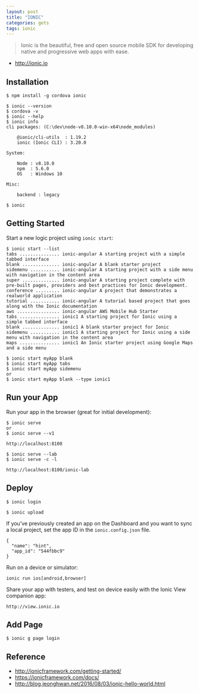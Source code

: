 ```yaml
---
layout: post
title: "IONIC"
categories: gets
tags: ionic 
---
```


> Ionic is the beautiful, free and open source mobile SDK for developing native and progressive web apps with ease.

* http://ionic.io


Installation
------------

```
$ npm install -g cordova ionic
```

```
$ ionic --version
$ cordova -v
$ ionic --help
$ ionic info
cli packages: (C:\dev\node-v8.10.0-win-x64\node_modules)

    @ionic/cli-utils  : 1.19.2
    ionic (Ionic CLI) : 3.20.0

System:

    Node : v8.10.0
    npm  : 5.6.0
    OS   : Windows 10

Misc:

    backend : legacy
```

```
$ ionic
```

Getting Started
---------------

Start a new logic project using `ionic start`:

```
$ ionic start --list 
tabs ............... ionic-angular A starting project with a simple tabbed interface
blank .............. ionic-angular A blank starter project
sidemenu ........... ionic-angular A starting project with a side menu with navigation in the content area
super .............. ionic-angular A starting project complete with pre-built pages, providers and best practices for Ionic development.
conference ......... ionic-angular A project that demonstrates a realworld application
tutorial ........... ionic-angular A tutorial based project that goes along with the Ionic documentation
aws ................ ionic-angular AWS Mobile Hub Starter
tabs ............... ionic1 A starting project for Ionic using a simple tabbed interface
blank .............. ionic1 A blank starter project for Ionic
sidemenu ........... ionic1 A starting project for Ionic using a side menu with navigation in the content area
maps ............... ionic1 An Ionic starter project using Google Maps and a side menu
```

```
$ ionic start myApp blank 
$ ionic start myApp tabs 
$ ionic start myApp sidemenu 
or
$ ionic start myApp blank --type ionic1
```

Run your App
------------

Run your app in the browser (great for initial development):
```
$ ionic serve 
or
$ ionic serve --v1

http://localhost:8100
```

```
$ ionic serve --lab
$ ionic serve -c -l 

http://localhost:8100/ionic-lab
```

Deploy
------

```
$ ionic login 
```

```
$ ionic upload 
```

If you’ve previously created an app on the Dashboard and you want to sync a local project, set the app ID in the `ionic.config.json` file.  
```
{
  "name": "hint",
  "app_id": "544fbbc9"
}
```

Run on a device or simulator:
```
ionic run ios[android,browser]
```

Share your app with testers, and test on device easily with the Ionic View companion app:
```
http://view.ionic.io
```

Add Page
--------

```
$ ionic g page login
```

Reference
---------

* http://ionicframework.com/getting-started/
* https://ionicframework.com/docs/
* http://blog.jeonghwan.net/2016/08/03/ionic-hello-world.html
